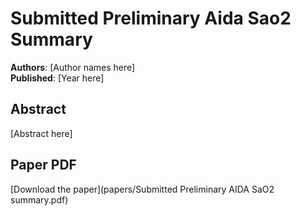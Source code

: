 # Submitted Preliminary Aida Sao2 Summary

**Authors**: [Author names here]  
**Published**: [Year here]

## Abstract

[Abstract here]

## Paper PDF

[Download the paper](papers/Submitted Preliminary AIDA SaO2 summary.pdf)
